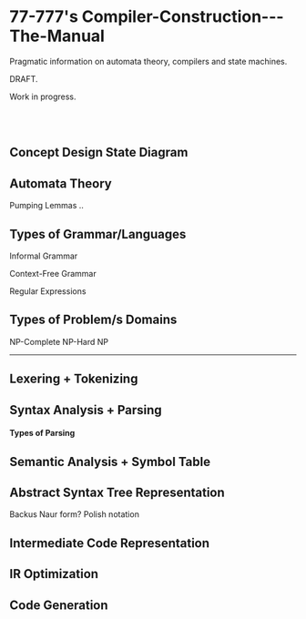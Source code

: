 # 77-777's Compiler-Construction---The-Manual
Pragmatic information on automata theory, compilers and state machines.

DRAFT.

Work in progress.

<br>
<br>

## Concept Design State Diagram

## Automata Theory

Pumping Lemmas
..

## Types of Grammar/Languages

Informal Grammar

Context-Free Grammar

Regular Expressions

## Types of Problem/s Domains

NP-Complete
NP-Hard
NP

---

## Lexering + Tokenizing

## Syntax Analysis + Parsing

#### Types of Parsing

## Semantic Analysis + Symbol Table

## Abstract Syntax Tree Representation

Backus Naur form? Polish notation 

## Intermediate Code Representation

## IR Optimization

## Code Generation
